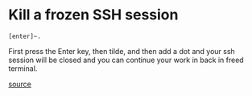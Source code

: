 # Kill a frozen SSH session

```
[enter]~.
```

First press the Enter key, then tilde, and then add a dot and your ssh session will be closed and you can continue your work in back in freed terminal.

[source](http://blog.jozjan.net/2008/01/close-your-frozen-ssh-session.html)
